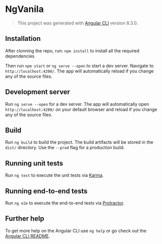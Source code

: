 # NgVanila

> This project was generated with [Angular CLI](https://github.com/angular/angular-cli) version 8.3.0.

## Installation

After clonning the repo, run:
`npm install` to install all the required dependencies

Then run `npm start` or `ng serve --open` to start a dev server.
Navigate to `http://localhost:4200/`. 
The app will automatically reload if you change any of the source files.

## Development server

Run `ng serve --open` for a dev server. 
The app will automatically open `http://localhost:4200/` on your default browser and  reload if you change any of the source files.

## Build

Run `ng build` to build the project. 
The build artifacts will be stored in the `dist/` directory. 
Use the `--prod` flag for a production build.

## Running unit tests

Run `ng test` to execute the unit tests via [Karma](https://karma-runner.github.io).

## Running end-to-end tests

Run `ng e2e` to execute the end-to-end tests via [Protractor](http://www.protractortest.org/).

## Further help

To get more help on the Angular CLI use `ng help` or go check out the [Angular CLI README](https://github.com/angular/angular-cli/blob/master/README.md).
